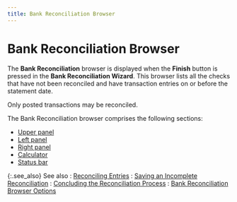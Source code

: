 ```yaml
---
title: Bank Reconciliation Browser
---
```


# Bank Reconciliation Browser


The **Bank Reconciliation** browser  is displayed when the **Finish** button  is pressed in the **Bank Reconciliation 
 Wizard**. This browser lists all the checks that have not been reconciled  and have transaction entries on or before the statement date.


Only posted transactions may be reconciled.


The Bank Reconciliation browser comprises the following sections:

- [Upper  panel]({{site.acc_baseurl}}/misc/the_upper_panel_bank_reconciliation_browser.html)
- [Left  panel]({{site.acc_baseurl}}/misc/the_left_panel_bank_reconciliation_browser.html)
- [Right  panel]({{site.acc_baseurl}}/misc/the_right_panel_bank_reconciliation_browser.html)
- [Calculator]({{site.acc_baseurl}}/misc/calculator_bank_reconciliation_browser.html)
- [Status  bar]({{site.acc_baseurl}}/misc/the_status_bar_bank_reconciliation_browser.html)



{:.see_also}
See also
: [Reconciling Entries]({{site.acc_baseurl}}/bank-reconciliation/reconciling-an-account/reconciling_entries.html)
: [Saving  an Incomplete Reconciliation]({{site.acc_baseurl}}/bank-reconciliation/reconciling-an-account/saving_an_incomplete_reconciliation.html)
: [Concluding  the Reconciliation Process]({{site.acc_baseurl}}/bank-reconciliation/reconciling-an-account/concluding_the_reconciliation_process.html)
: [Bank  Reconciliation Browser Options]({{site.acc_baseurl}}/bank-reconciliation/reconciling-an-account/bank_reconciliation_browser_options.html)
